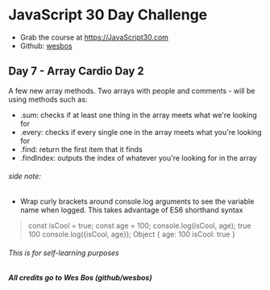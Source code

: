 # JavaScript 30 Day Challenge
- Grab the course at <a href="https://JavaScript30.com">https://JavaScript30.com</a>
- Github: <a href="https://github.com/wesbos">wesbos</a>


## Day 7 - Array Cardio Day 2

A few new array methods.
Two arrays with people and comments - will be using methods such as:
- .sum: checks if at least one thing in the array meets what we're looking for
- .every: checks if every single one in the array meets what you're looking for 
- .find: return the first item that it finds
- .findIndex: outputs the index of whatever you're looking for in the array


###### side note:
- Wrap curly brackets around console.log arguments to see the variable name when logged. This takes advantage of ES6 shorthand syntax
> const isCool = true; const age = 100;
> console.log(isCool, age);
true 100
> console.log({isCool, age});
Object {
    age: 100
    isCool: true
}

###### This is for self-learning purposes
##### All credits go to Wes Bos (github/wesbos)